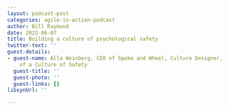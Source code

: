 ```yaml
---
layout: podcast-post
categories: agile-in-action-podcast
author: Bill Raymond
date: 2022-06-07
title: Building a culture of psychological safety
twitter-text: ''
guest-details:
- guest-name: Alla Weinberg, CEO of Spoke and Wheel, Culture Designer, and Author
    of a Culture of Safety
  guest-title: ''
  guest-photo: ''
  guest-links: []
libsynUrl: ''

---
```

